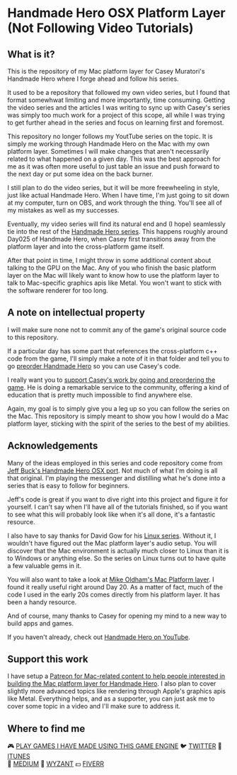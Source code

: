 # Handmade Hero OSX Platform Layer (Not Following Video Tutorials) 

## What is it?
This is the repository of my Mac platform layer for Casey Muratori's Handmade Hero where I forge ahead and follow his series.

It used to be a repository that followed my own video series, but I found that format somewhwat limiting and more importantly, time consuming. Getting the video series and the articles I was writing to sync up with Casey's series was simply too much work for a project of this scope, all while I was trying to get further ahead in the series and focus on learning first and foremost.

This repository no longer follows my YoutTube series on the topic. It is simply me working through Handmade Hero on the Mac with my own platform layer. Sometimes I will make changes that aren't necessarily related to what happened on a given day. This was the best approach for me as it was often more useful to just table an issue and push forward to the next day or put some idea on the back burner.

I still plan to do the video series, but it will be more freewheeling in style, just like actual Handmade Hero. When I have time, I'm just going to sit down at my computer, turn on OBS, and work through the thing. You'll see all of my mistakes as well as my successes.

Eventually, my video series will find its natural end and (I hope) seamlessly tie into the rest of the [Handmade Hero series](https://www.youtube.com/user/handmadeheroarchive). This happens roughly around Day025 of Handmade Hero, when Casey first transitions away from the platform layer and into the cross-platform game itself.

After that point in time, I might throw in some additional content about talking to the GPU on the Mac. Any of you who finish the basic platform layer on the Mac will likely want to know how to use the platform layer to talk to Mac-specific graphics apis like Metal. You won't want to stick with the software renderer for too long.

## A note on intellectual property
I will make sure none not to commit any of the game's original source code to this repository.

If a particular day has some part that references the cross-platform c++ code from the game, I'll simply make a note of it in that folder and tell you to go [preorder Handmade Hero](https://handmadehero.org) so you can use Casey's code.

I really want you to [support Casey's work by going and preordering the game](https://handmadehero.org). He is doing a remarkable service to the community, offering a kind of education that is pretty much impossible to find anywhere else.

Again, my goal is to simply give you a leg up so you can follow the series on the Mac. This repository is simply meant to show you how I would do a Mac platform layer, sticking with the spirit of the series to the best of my abilities.

## Acknowledgements
Many of the ideas employed in this series and code repository come from [Jeff Buck's Handmade Hero OSX port](https://github.com/itfrombit/osx_handmade). Not much of what I'm doing is all that original. I'm playing the messenger and distilling what he's done into a series that is easy to follow for beginners.

Jeff's code is great if you want to dive right into this project and figure it for yourself. I can't say when I'll have all of the tutorials finished, so if you want to see what this will probably look like when it's all done, it's a fantastic resource.

I also have to say thanks for David Gow for his [Linux series](https://davidgow.net/handmadepenguin/). Without it, I wouldn't have figured out the Mac platform layer's audio setup. You will discover that the Mac environment is actually much closer to Linux than it is to Windows or anything else. So the series on Linux turns out to have quite a few valuable gems in it.

You will also want to take a look at [Mike Oldham's Mac Platform layer](https://github.com/tarouszars/handmadehero_mac). I found it really useful right around Day 20. As a matter of fact, much of the code I used in the early 20s comes directly from his platform layer. It has been a handy resource.

And of course, many thanks to Casey for opening my mind to a new way to build apps and games.

If you haven't already, check out [Handmade Hero on YouTube](https://www.youtube.com/user/handmadeheroarchive).

## Support this work
I have setup a [Patreon for Mac-related content to help people interested in building the Mac platform layer for Handmade Hero](https://www.patreon.com/tedbendixson). I also plan to cover slightly more advanced topics like rendering through Apple's graphics apis like Metal. Everything helps, and as a supporter, you can just ask me to cover some topic in a video and I'll make sure to address it.

## Where to find me
🎮 [PLAY GAMES I HAVE MADE USING THIS GAME ENGINE](https://tedbendixson.itch.io/cove-kid)
🐦 [TWITTER](https://twitter.com/TBendixson)
📱 [ITUNES](https://apps.apple.com/us/developer/send-it-apps-llc/id1139954390)  
📄 [MEDIUM](https://theobendixson.medium.com)
🦉 [WYZANT](https://www.wyzant.com/tutor/profile)
💵 [FIVERR](https://www.fiverr.com/tedbendixson)
